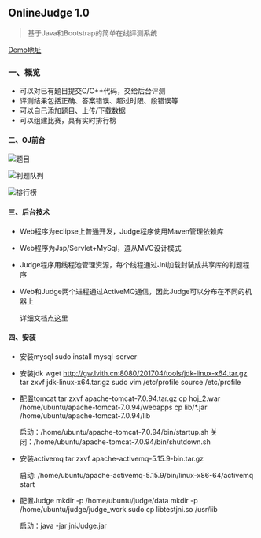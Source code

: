 ## OnlineJudge 1.0

> 基于Java和Bootstrap的简单在线评测系统

[Demo地址](<http://188.131.216.16:8080/hoj_2>)

### 一、概览

- 可以对已有题目提交C/C++代码，交给后台评测
- 评测结果包括正确、答案错误、超过时限、段错误等
- 可以自己添加题目、上传/下载数据
- 可以组建比赛，具有实时排行榜

#### 二、OJ前台

![题目](C:\Users\Administrator\Desktop\gitttt\LINUX-2019\161403214侯振桓\img\e.png)

![判题队列](C:\Users\Administrator\Desktop\gitttt\LINUX-2019\161403214侯振桓\img\b.png)

![排行榜](C:\Users\Administrator\Desktop\gitttt\LINUX-2019\161403214侯振桓\img\d.png)

#### 三、后台技术

- Web程序为eclipse上普通开发，Judge程序使用Maven管理依赖库

- Web程序为Jsp/Servlet+MySql，遵从MVC设计模式

- Judge程序用线程池管理资源，每个线程通过Jni加载封装成共享库的判题程序

- Web和Judge两个进程通过ActiveMQ通信，因此Judge可以分布在不同的机器上

  详细文档点这里

#### 四、安装

- 安装mysql
  sudo install mysql-server

- 安装jdk
  wget http://gw.lvith.cn:8080/201704/tools/jdk-linux-x64.tar.gz
  tar zxvf  jdk-linux-x64.tar.gz
  sudo vim /etc/profile
  source /etc/profile

- 配置tomcat
  tar zxvf apache-tomcat-7.0.94.tar.gz
  cp hoj_2.war /home/ubuntu/apache-tomcat-7.0.94/webapps
  cp lib/*.jar /home/ubuntu/apache-tomcat-7.0.94/lib

  启动：/home/ubuntu/apache-tomcat-7.0.94/bin/startup.sh
  关闭：/home/ubuntu/apache-tomcat-7.0.94/bin/shutdown.sh

- 安装activemq
  tar zxvf apache-activemq-5.15.9-bin.tar.gz

  启动: /home/ubuntu/apache-activemq-5.15.9/bin/linux-x86-64/activemq start

- 配置Judge
  mkdir -p /home/ubuntu/judge/data
  mkdir -p /home/ubuntu/judge/judge_work
  sudo cp libtestjni.so /usr/lib

  启动：java -jar jniJudge.jar